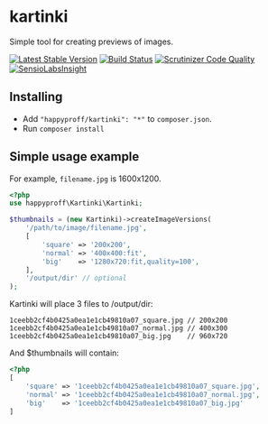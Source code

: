 # kartinki

Simple tool for creating previews of images.

[![Latest Stable Version](https://poser.pugx.org/happyproff/kartinki/v/stable.svg)](https://packagist.org/packages/happyproff/kartinki)
[![Build Status](https://travis-ci.org/happyproff/kartinki.svg?branch=master)](https://travis-ci.org/happyproff/kartinki)
[![Scrutinizer Code Quality](https://scrutinizer-ci.com/g/happyproff/kartinki/badges/quality-score.png?b=master)](https://scrutinizer-ci.com/g/happyproff/kartinki/?branch=master)
[![SensioLabsInsight](https://insight.sensiolabs.com/projects/00cfb6a2-1b82-4559-91e4-5e6339e5c327/mini.png)](https://insight.sensiolabs.com/projects/00cfb6a2-1b82-4559-91e4-5e6339e5c327)

## Installing

* Add `"happyproff/kartinki": "*"` to `composer.json`.
* Run `composer install`

## Simple usage example

For example, `filename.jpg` is 1600x1200.

``` php
<?php
use happyproff\Kartinki\Kartinki;

$thumbnails = (new Kartinki)->createImageVersions(
    '/path/to/image/filename.jpg',
    [
        'square' => '200x200',
        'normal' => '400x400:fit',
        'big'    => '1280x720:fit,quality=100',
    ],
    '/output/dir' // optional
);
```
Kartinki will place 3 files to /output/dir:
```
1ceebb2cf4b0425a0ea1e1cb49810a07_square.jpg // 200x200
1ceebb2cf4b0425a0ea1e1cb49810a07_normal.jpg // 400x300
1ceebb2cf4b0425a0ea1e1cb49810a07_big.jpg    // 960x720
```

And $thumbnails will contain:
``` php
<?php
[
    'square' => '1ceebb2cf4b0425a0ea1e1cb49810a07_square.jpg',
    'normal' => '1ceebb2cf4b0425a0ea1e1cb49810a07_normal.jpg',
    'big'    => '1ceebb2cf4b0425a0ea1e1cb49810a07_big.jpg'
]
```

